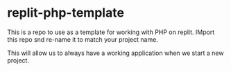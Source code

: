 # replit-php-template

This is a repo to use as a template for working with PHP on replit. IMport this repo snd re-name it to match your project name.


This will allow us to always have a working application when we start a new project.
